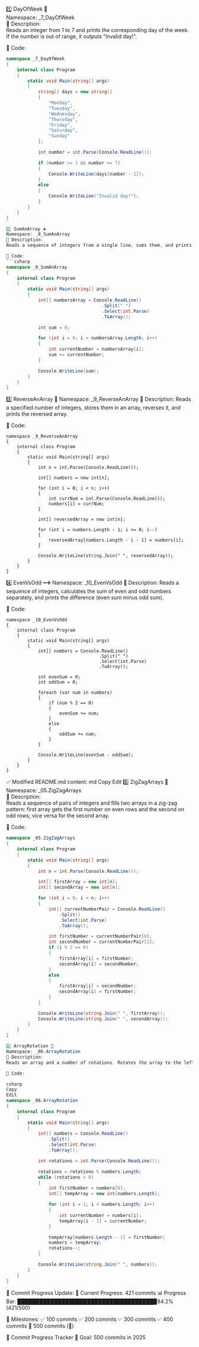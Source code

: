 1️⃣ DayOfWeek 📆  
Namespace: _7_DayOfWeek  
📌 Description:  
Reads an integer from 1 to 7 and prints the corresponding day of the week. If the number is out of range, it outputs "Invalid day!".

📝 Code:
```csharp
namespace _7_DayOfWeek
{
    internal class Program
    {
        static void Main(string[] args)
        {
            string[] days = new string[]
            {
                "Monday",
                "Tuesday",
                "Wednesday",
                "Thursday",
                "Friday",
                "Saturday",
                "Sunday"
            };

            int number = int.Parse(Console.ReadLine());

            if (number >= 1 && number <= 7)
            {
                Console.WriteLine(days[number - 1]);
            }
            else
            {
                Console.WriteLine("Invalid day!");
            }
        }
    }
}

2️⃣ SumAnArray ➕  
Namespace: _8_SumAnArray  
📌 Description:  
Reads a sequence of integers from a single line, sums them, and prints the result.

📝 Code:
```csharp
namespace _8_SumAnArray
{
    internal class Program
    {
        static void Main(string[] args)
        {
            int[] numbersArray = Console.ReadLine()
                                    .Split(" ")
                                    .Select(int.Parse)
                                    .ToArray();        

            int sum = 0;

            for (int i = 0; i < numbersArray.Length; i++)
            {
                int currentNumber = numbersArray[i];
                sum += currentNumber;
            }

            Console.WriteLine(sum);
        }
    }
}
```
3️⃣ ReverseAnArray 🔄
Namespace: _9_ReverseAnArray
📌 Description:
Reads a specified number of integers, stores them in an array, reverses it, and prints the reversed array.

📝 Code:
```
namespace _9_ReverseAnArray
{
    internal class Program
    {
        static void Main(string[] args)
        {
            int n = int.Parse(Console.ReadLine());

            int[] numbers = new int[n];

            for (int i = 0; i < n; i++)
            {
                int currNum = int.Parse(Console.ReadLine());
                numbers[i] = currNum;
            }

            int[] reversedArray = new int[n];

            for (int i = numbers.Length - 1; i >= 0; i--)
            {
                reversedArray[numbers.Length - i - 1] = numbers[i];
            }

            Console.WriteLine(string.Join(" ", reversedArray));
        }
    }
}

```
4️⃣ EvenVsOdd ➖➕
Namespace: _10_EvenVsOdd
📌 Description:
Reads a sequence of integers, calculates the sum of even and odd numbers separately, and prints the difference (even sum minus odd sum).

📝 Code:
```
namespace _10_EvenVsOdd
{
    internal class Program
    {
        static void Main(string[] args)
        {
            int[] numbers = Console.ReadLine()
                                   .Split(" ")
                                   .Select(int.Parse)
                                   .ToArray();

            int evenSum = 0;
            int oddSum = 0;

            foreach (var num in numbers)
            {
                if (num % 2 == 0)
                {
                    evenSum += num;
                }
                else
                {
                    oddSum += num;
                }
            }

            Console.WriteLine(evenSum - oddSum);
        }
    }
}
```
✅ Modified README.md content:
md
Copy
Edit
5️⃣ ZigZagArrays 🔀  
Namespace: _05.ZigZagArrays  
📌 Description:  
Reads a sequence of pairs of integers and fills two arrays in a zig-zag pattern: first array gets the first number on even rows and the second on odd rows; vice versa for the second array.

📝 Code:
```csharp
namespace _05.ZigZagArrays
{
    internal class Program
    {
        static void Main(string[] args)
        {
            int n = int.Parse(Console.ReadLine());

            int[] firstArray = new int[n];
            int[] secondArray = new int[n];

            for (int i = 0; i < n; i++)
            {
                int[] currentNumberPair = Console.ReadLine()
                    .Split()
                    .Select(int.Parse)
                    .ToArray();

                int firstNumber = currentNumberPair[0];
                int secondNumber = currentNumberPair[1];
                if (i % 2 == 0)
                {
                    firstArray[i] = firstNumber;
                    secondArray[i] = secondNumber;
                }
                else
                {
                    firstArray[i] = secondNumber;
                    secondArray[i] = firstNumber;
                }
            }

            Console.WriteLine(string.Join(" ", firstArray));
            Console.WriteLine(string.Join(" ", secondArray));
        }
    }
}

6️⃣ ArrayRotation 🔁
Namespace: _06.ArrayRotation
📌 Description:
Reads an array and a number of rotations. Rotates the array to the left that many times and prints the result.

📝 Code:

csharp
Copy
Edit
namespace _06.ArrayRotation
{
    internal class Program
    {
        static void Main(string[] args)
        {
            int[] numbers = Console.ReadLine()
                .Split()
                .Select(int.Parse)
                .ToArray();

            int rotations = int.Parse(Console.ReadLine());

            rotations = rotations % numbers.Length;
            while (rotations > 0)
            {
                int firstNumber = numbers[0];
                int[] tempArray = new int[numbers.Length];

                for (int i = 1; i < numbers.Length; i++)
                {
                    int currentNumber = numbers[i];
                    tempArray[i - 1] = currentNumber;
                }

                tempArray[numbers.Length - 1] = firstNumber;
                numbers = tempArray;
                rotations--;
            }

            Console.WriteLine(string.Join(" ", numbers));
        }
    }
}

```
📅 Commit Progress Update:
📅 Current Progress: 421 commits
📊 Progress Bar:
█████████████████████████████████████▉84.2% (421/500)

📌 Milestones:
✅ 100 commits
✅ 200 commits
✅ 300 commits
✅ 400 commits
🔲 500 commits (🎉)

🎯 Commit Progress Tracker
🚀 Goal: 500 commits in 2025
